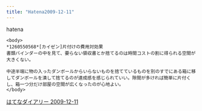 ```yaml
---
title: "Hatena2009-12-11"
---
```


hatena

```
<body>
*1260550568*[カイゼン]片付けの費用対効果
書類バインダーの中を見て、要らない領収書とか捨てるのは時間コストの割に得られる空間が大きくない。

中途半端に物の入ったダンボールからいらないものを捨てているものを別のすでにある箱に移してダンボールを潰して捨てるのが達成感を感じられていい。隙間が多ければ簡単に片付くし、箱一つ分だけ部屋の空間が広くなったのが心地よい。
</body>
```


[はてなダイアリー 2009-12-11](https://nishiohirokazu.hatenadiary.org/archive/2009/12/11)